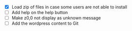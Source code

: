 - [X] Load zip of files in case some users are not able to install
- [ ] Add help on the help button
- [ ] Make z0,0 not display as unknown message
- [ ] Add the wordpress content to Git

